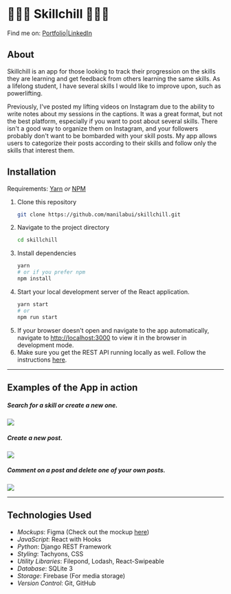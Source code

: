 # 🤸🏻‍♀️ Skillchill 🏋🏻‍♂️

Find me on: [Portfolio](www.manilabui.com)|[LinkedIn](https://www.linkedin.com/in/manilabui/)

## About

Skillchill is an app for those looking to track their progression on the skills they are learning and get feedback from others learning the same skills. As a lifelong student, I have several skills I would like to improve upon, such as powerlifting. 

Previously, I've posted my lifting videos on Instagram due to the ability to write notes about my sessions in the captions. It was a great format, but not the best platform, especially if you want to post about several skills. There isn't a good way to organize them on Instagram, and your followers probably don't want to be bombarded with your skill posts. My app allows users to categorize their posts according to their skills and follow only the skills that interest them.

## Installation

Requirements: [Yarn](https://yarnpkg.com/) _or_ [NPM](https://www.npmjs.com/get-npm)

1. Clone this repository
   ```sh
   git clone https://github.com/manilabui/skillchill.git
   ```
1. Navigate to the project directory
   ```sh
   cd skillchill
   ```
1. Install dependencies
   ```sh
   yarn
   # or if you prefer npm
   npm install
   ```
1. Start your local development server of the React application.
   ```sh
   yarn start
   # or
   npm run start
   ```
1. If your browser doesn't open and navigate to the app automatically, navigate to [http://localhost:3000](http://localhost:3000) to view it in the browser in development mode.
1. Make sure you get the REST API running locally as well. Follow the instructions [here](https://github.com/manilabui/skillchill-api).

---

## Examples of the App in action

##### Search for a skill or create a new one.

![](src/assets/skill_search_create.gif)

##### Create a new post.

![](src/assets/post_create.gif)

##### Comment on a post and delete one of your own posts.

![](src/assets/post_comment_and_delete.gif)

---

## Technologies Used

- _Mockups_: Figma (Check out the mockup [here](https://www.figma.com/file/Suj0lH1JMpf95IM1sA4nHR/Skillchill?node-id=41%3A60))
- _JavaScript_: React with Hooks
- _Python_: Django REST Framework
- _Styling_: Tachyons, CSS
- _Utility Libraries_: Filepond, Lodash, React-Swipeable
- _Database_: SQLite 3
- _Storage_: Firebase (For media storage)
- _Version Control_: Git, GitHub
